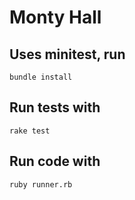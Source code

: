 # Monty Hall

## Uses minitest, run
`bundle install`

## Run tests with
`rake test`

## Run code with
`ruby runner.rb`

